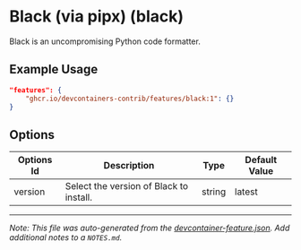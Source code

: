 
# Black (via pipx) (black)

Black is an uncompromising Python code formatter.

## Example Usage

```json
"features": {
    "ghcr.io/devcontainers-contrib/features/black:1": {}
}
```

## Options

| Options Id | Description | Type | Default Value |
|-----|-----|-----|-----|
| version | Select the version of Black to install. | string | latest |



---

_Note: This file was auto-generated from the [devcontainer-feature.json](https://github.com/devcontainers-contrib/features/blob/main/src/black/devcontainer-feature.json).  Add additional notes to a `NOTES.md`._
